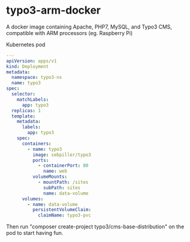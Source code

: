 # typo3-arm-docker

A docker image containing Apache, PHP7, MySQL, and Typo3 CMS, compatible with ARM processors (eg. Raspberry Pi)


Kubernetes pod
````yaml
---
apiVersion: apps/v1
kind: Deployment
metadata:
  namespace: typo3-ns
  name: typo3
spec:
  selector:
    matchLabels:
      app: typo3
  replicas: 1
  template:
    metadata:
      labels:
        app: typo3
    spec:
      containers:
        - name: typo3
          image: sebpiller/typo3
          ports:
            - containerPort: 80
              name: web
          volumeMounts:
            - mountPath: /sites
              subPath: sites
              name: data-volume
      volumes:
        - name: data-volume
          persistentVolumeClaim:
            claimName: typo3-pvc
````

Then run "composer create-project typo3/cms-base-distribution" on the pod to start having fun.
     